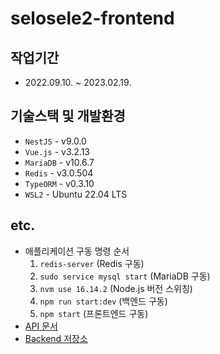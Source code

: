 # selosele2-frontend

## 작업기간

- 2022.09.10. ~ 2023.02.19.

## 기술스택 및 개발환경

- `NestJS` - v9.0.0
- `Vue.js` - v3.2.13
- `MariaDB` - v10.6.7
- `Redis` - v3.0.504
- `TypeORM` - v0.3.10
- `WSL2` - Ubuntu 22.04 LTS

## etc.

- 애플리케이션 구동 명령 순서
  1. `redis-server` (Redis 구동)
  2. `sudo service mysql start` (MariaDB 구동)
  3. `nvm use 16.14.2` (Node.js 버전 스위칭)
  4. `npm run start:dev` (백엔드 구동)
  5. `npm start` (프론트엔드 구동)
- [API 문서](http://localhost:3000/api-docs)
- [Backend 저장소](https://github.com/selosele/selosele2-backend)
